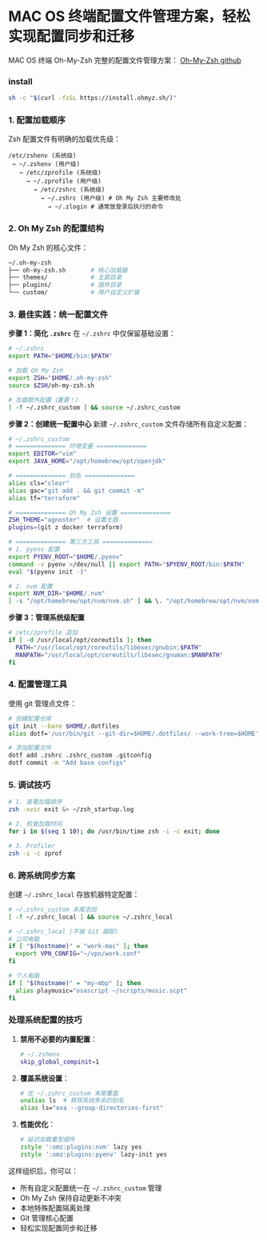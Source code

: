 # MAC OS 终端配置文件管理方案，轻松实现配置同步和迁移


MAC OS 终端 Oh-My-Zsh 完整的配置文件管理方案：
[Oh-My-Zsh github](https://github.com/ohmyzsh/ohmyzsh)

### install
```bash
sh -c "$(curl -fsSL https://install.ohmyz.sh/)"
```

### 1. 配置加载顺序
Zsh 配置文件有明确的加载优先级：
```
/etc/zshenv (系统级)
 → ~/.zshenv (用户级)
   → /etc/zprofile (系统级)
     → ~/.zprofile (用户级)
       → /etc/zshrc (系统级)
         → ~/.zshrc (用户级) # Oh My Zsh 主要修改处
           → ~/.zlogin # 通常放登录后执行的命令
```

### 2. Oh My Zsh 的配置结构
Oh My Zsh 的核心文件：
```bash
~/.oh-my-zsh
├── oh-my-zsh.sh       # 核心加载器
├── themes/            # 主题目录
├── plugins/           # 插件目录
└── custom/            # 用户自定义扩展
```

### 3. 最佳实践：统一配置文件
**步骤 1：简化 `.zshrc`**
在 `~/.zshrc` 中仅保留基础设置：
```zsh
# ~/.zshrc
export PATH="$HOME/bin:$PATH"

# 加载 Oh My Zsh
export ZSH="$HOME/.oh-my-zsh"
source $ZSH/oh-my-zsh.sh

# 加载额外配置（重要！）
[ -f ~/.zshrc_custom ] && source ~/.zshrc_custom
```

**步骤 2：创建统一配置中心**
新建 `~/.zshrc_custom` 文件存储所有自定义配置：
```zsh
# ~/.zshrc_custom
# ============== 环境变量 ==============
export EDITOR="vim"
export JAVA_HOME="/opt/homebrew/opt/openjdk"

# ============== 别名 ==============
alias cls="clear"
alias gac="git add . && git commit -m"
alias tf="terraform"

# ============== Oh My Zsh 设置 ==============
ZSH_THEME="agnoster"  # 设置主题
plugins=(git z docker terraform)

# ============== 第三方工具 ==============
# 1. pyenv 配置
export PYENV_ROOT="$HOME/.pyenv"
command -v pyenv >/dev/null || export PATH="$PYENV_ROOT/bin:$PATH"
eval "$(pyenv init -)"

# 2. nvm 配置
export NVM_DIR="$HOME/.nvm"
[ -s "/opt/homebrew/opt/nvm/nvm.sh" ] && \. "/opt/homebrew/opt/nvm/nvm.sh"
```

**步骤 3：管理系统级配置**
```zsh
# /etc/zprofile 追加
if [ -d /usr/local/opt/coreutils ]; then
  PATH="/usr/local/opt/coreutils/libexec/gnubin:$PATH"
  MANPATH="/usr/local/opt/coreutils/libexec/gnuman:$MANPATH"
fi
```

### 4. 配置管理工具
使用 git 管理点文件：
```bash
# 创建配置仓库
git init --bare $HOME/.dotfiles
alias dotf='/usr/bin/git --git-dir=$HOME/.dotfiles/ --work-tree=$HOME'

# 添加配置文件
dotf add .zshrc .zshrc_custom .gitconfig
dotf commit -m "Add base configs"
```

### 5. 调试技巧
```bash
# 1. 查看加载顺序
zsh -xvic exit &> ~/zsh_startup.log

# 2. 检查加载时间
for i in $(seq 1 10); do /usr/bin/time zsh -i -c exit; done

# 3. Profiler
zsh -i -c zprof
```

### 6. 跨系统同步方案
创建 `~/.zshrc_local` 存放机器特定配置：
```zsh
# ~/.zshrc_custom 末尾添加
[ -f ~/.zshrc_local ] && source ~/.zshrc_local
```

```zsh
# ~/.zshrc_local (不被 Git 跟踪)
# 公司电脑
if [ "$(hostname)" = "work-mac" ]; then
  export VPN_CONFIG="~/vpn/work.conf"
fi

# 个人电脑
if [ "$(hostname)" = "my-mbp" ]; then
  alias playmusic="osascript ~/scripts/music.scpt"
fi
```

### 处理系统配置的技巧
1. **禁用不必要的内置配置**：
   ```zsh
   # ~/.zshenv
   skip_global_compinit=1
   ```

2. **覆盖系统设置**：
   ```zsh
   # 在 ~/.zshrc_custom 末尾覆盖
   unalias ls  # 移除系统多余的别名
   alias ls="exa --group-directories-first"
   ```

3. **性能优化**：
   ```zsh
   # 延迟加载重型插件
   zstyle ':omz:plugins:nvm' lazy yes
   zstyle ':omz:plugins:pyenv' lazy-init yes
   ```

这样组织后，你可以：
- 所有自定义配置统一在 `~/.zshrc_custom` 管理
- Oh My Zsh 保持自动更新不冲突
- 本地特殊配置隔离处理
- Git 管理核心配置
- 轻松实现配置同步和迁移
